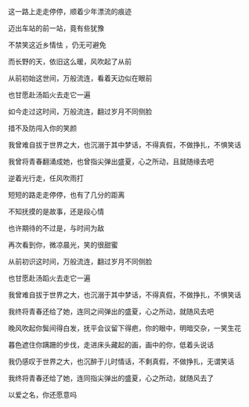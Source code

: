 这一路上走走停停，顺着少年漂流的痕迹

迈出车站的前一站，竟有些犹豫

不禁笑这近乡情怯 ，仍无可避免

而长野的天，依旧这么暖，风吹起了从前

从前初始这世间，万般流连，看着天边似在眼前

也甘愿赴汤蹈火去走它一遍

如今走过这时间，万般流连，翻过岁月不同侧脸

措不及防闯入你的笑颜

我曾难自拔于世界之大，也沉溺于其中梦话，不得真假，不做挣扎，不惧笑话

我曾将青春翻涌成她，也曾指尖弹出盛夏，心之所动，且就随缘去吧

逆着光行走，任风吹雨打

短短的路走走停停，也有了几分的距离

不知抚摸的是故事，还是段心情

也许期待的不过是，与时间为敌

再次看到你，微凉晨光，笑的很甜蜜

从前初识这时间，万般流连，翻过岁月不同侧脸

也甘愿赴汤蹈火去走它一遍

我曾难自拔于世界之大，也沉溺于其中梦话，不得真假，不做挣扎，不惧笑话

我终将青春还给了她，连同之间弹出的盛夏，心之所动，就随风去吧

晚风吹起你鬓间得白发，抚平会议留下得疤，你的眼中，明暗交杂，一笑生花

暮色遮住你蹒跚的步伐，走进床头藏起的画，画中的你，低着头说话

我仍感叹于世界之大，也沉醉于儿时情话，不剩真假，不做挣扎，无谓笑话

我终将青春还给了她，连同指尖弹出的盛夏，心之所动，就随风去了

以爱之名，你还愿意吗
